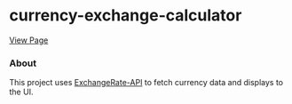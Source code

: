 # currency-exchange-calculator

[View Page](https://amrdesai.github.io/currency-exchange-calculator/)

### About 
This project uses [ExchangeRate-API](https://api.exchangerate-api.com/) to fetch currency data and displays to the UI.
